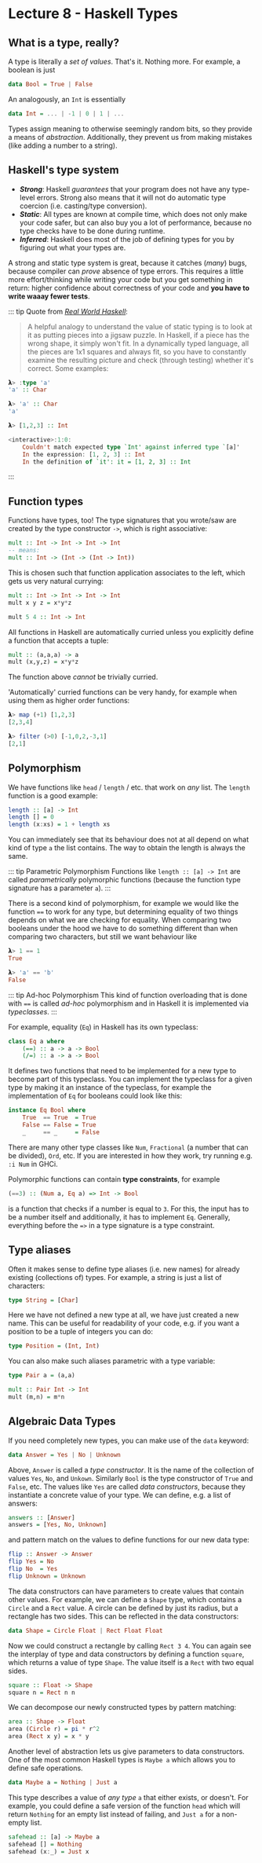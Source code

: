 # Lecture 8 - Haskell Types

## What is a type, really?

A type is literally a *set of values*. That's it. Nothing more. For example, a boolean is just
```haskell
data Bool = True | False
```
An analogously, an `Int` is essentially
```haskell
data Int = ... | -1 | 0 | 1 | ...
```
Types assign meaning to otherwise seemingly random bits, so they provide a means of *abstraction*.
Additionally, they prevent us from making mistakes (like adding a number to a string).


## Haskell's type system

- _**Strong**_: Haskell *guarantees* that your program does not have any type-level errors. Strong
    also means that it will not do automatic type coercion (i.e. casting/type conversion).
- _**Static**_: All types are known at compile time, which does not only make your code safer, but
    can also buy you a lot of performance, because no type checks have to be done during runtime.
- _**Inferred**_: Haskell does most of the job of defining types for you by figuring out what your
    types are.

A strong and static type system is great, because it catches (*many*) bugs, because compiler can
*prove* absence of type errors. This requires a little more effort/thinking while writing your code
but you get something in return: higher confidence about correctness of your code and
**you have to write waaay fewer tests**.

::: tip Quote from [*Real World Haskell*](https://book.realworldhaskell.org/read/types-and-functions.html):
> A helpful analogy to understand the value of static typing is to look at it as putting pieces into a jigsaw puzzle. In Haskell, if a piece has the wrong shape, it simply won't fit. In a dynamically typed language, all the pieces are 1x1 squares and always fit, so you have to constantly examine the resulting picture and check (through testing) whether it's correct.
Some examples:
```haskell
𝝺> :type 'a'
'a' :: Char

𝝺> 'a' :: Char
'a'

𝝺> [1,2,3] :: Int

<interactive>:1:0:
    Couldn't match expected type `Int' against inferred type `[a]'
    In the expression: [1, 2, 3] :: Int
    In the definition of `it': it = [1, 2, 3] :: Int
```
:::

## Function types

Functions have types, too! The type signatures that you wrote/saw are created by the type
constructor `->`, which is right associative:
```haskell
mult :: Int -> Int -> Int -> Int
-- means:
mult :: Int -> (Int -> (Int -> Int))
```
This is chosen such that function application associates to the left, which gets us very natural
currying:
```haskell
mult :: Int -> Int -> Int -> Int
mult x y z = x*y*z

mult 5 4 :: Int -> Int
```
All functions in Haskell are automatically curried unless you explicitly define a function
that accepts a tuple:
```haskell
mult :: (a,a,a) -> a
mult (x,y,z) = x*y*z
```
The function above *cannot* be trivially curried.

'Automatically' curried functions can be very handy, for example when using them as higher order
functions:
```haskell
𝝺> map (+1) [1,2,3]
[2,3,4]

𝝺> filter (>0) [-1,0,2,-3,1]
[2,1]
```

## Polymorphism

We have functions like `head` / `length` / etc. that work on *any* list. The `length` function is a good example:
```haskell
length :: [a] -> Int
length [] = 0
length (x:xs) = 1 + length xs
```
You can immediately see that its behaviour does not at all depend on what kind of type `a` the list
contains. The way to obtain the length is always the same.

::: tip Parametric Polymorphism
Functions like `length :: [a] -> Int` are called *parametrically* polymorphic functions (because the
function type signature has a parameter `a`).
:::

There is a second kind of polymorphism, for example we would like the function `==` to work for any
type, but determining equality of two things depends on what we are checking for equality. When
comparing two booleans under the hood we have to do something different than when comparing two
characters, but still we want behaviour like
```haskell
𝝺> 1 == 1
True

𝝺> 'a' == 'b'
False
```

::: tip Ad-hoc Polymorphism
This kind of function overloading that is done with `==` is called *ad-hoc* polymorphism and in
Haskell it is implemented via *typeclasses*.
:::

For example, equality (`Eq`) in Haskell has its own typeclass:
```haskell
class Eq a where
    (==) :: a -> a -> Bool
    (/=) :: a -> a -> Bool
```
It defines two functions that need to be implemented for a new type to become part of this
typeclass. You can implement the typeclass for a given type by making it an instance of the
typeclass, for example the implementation of `Eq` for booleans could look like this:
```haskell
instance Eq Bool where
    True  == True  = True
    False == False = True
    _     == _     = False
```
There are many other type classes like `Num`, `Fractional` (a number that can be divided), `Ord`,
etc. If you are interested in how they work, try running e.g. `:i Num` in GHCi.

Polymorphic functions can contain **type constraints**, for example
```haskell
(==3) :: (Num a, Eq a) => Int -> Bool
```
is a function that checks if a number is equal to `3`. For this, the input has to be a number itself
and additionally, it has to implement `Eq`. Generally, everything before the `=>` in a type
signature is a type constraint.


## Type aliases

Often it makes sense to define type aliases (i.e. new names) for already existing (collections of)
types. For example, a string is just a list of characters:
```haskell
type String = [Char]
```
Here we have not defined a new type at all, we have just created a new name. This can be useful
for readability of your code, e.g. if you want a position to be a tuple of integers you can do:
```haskell
type Position = (Int, Int)
```

You can also make such aliases parametric with a type variable:
```haskell
type Pair a = (a,a)

mult :: Pair Int -> Int
mult (m,n) = m*n
```

## Algebraic Data Types

If you need completely new types, you can make use of the `data` keyword:
```haskell
data Answer = Yes | No | Unknown
```
Above, `Answer` is called a *type constructor*. It is the name of the collection of values `Yes`,
`No`, and `Unkown`. Similarly `Bool` is the type constructor of `True` and `False`, etc.  The values
like `Yes` are called *data constructors*, because they instantiate a concrete value of your type.
We can define, e.g. a list of answers:
```haskell
answers :: [Answer]
answers = [Yes, No, Unknown]
```
and pattern match on the values to define functions for our new data type:
```haskell
flip :: Answer -> Answer
flip Yes = No
flip No  = Yes
flip Unknown = Unknown
```

The data constructors can have parameters to create values that contain other values. For example,
we can define a `Shape` type, which contains a `Circle` and a `Rect` value. A circle can be
defined by just its radius, but a rectangle has two sides. This can be reflected in the data
constructors:
```haskell
data Shape = Circle Float | Rect Float Float
```
Now we could construct a rectangle by calling `Rect 3 4`.
You can again see the interplay of type and data constructors by defining a function `square`, which
returns a value of type `Shape`. The value itself is a `Rect` with two equal sides.
```haskell
square :: Float -> Shape
square n = Rect n n
```
We can decompose our newly constructed types by pattern matching:
```haskell
area :: Shape -> Float
area (Circle r) = pi * r^2
area (Rect x y) = x * y
```

Another level of abstraction lets us give parameters to data constructors. One of the most common
Haskell types is `Maybe a` which allows you to define safe operations.
```haskell
data Maybe a = Nothing | Just a
```
This type describes a value of *any type* `a` that either exists, or doesn't. For example, you could
define a safe version of the function `head` which will return `Nothing` for an empty list instead
of failing, and `Just a` for a non-empty list.
```haskell
safehead :: [a] -> Maybe a
safehead [] = Nothing
safehead (x:_) = Just x
```
